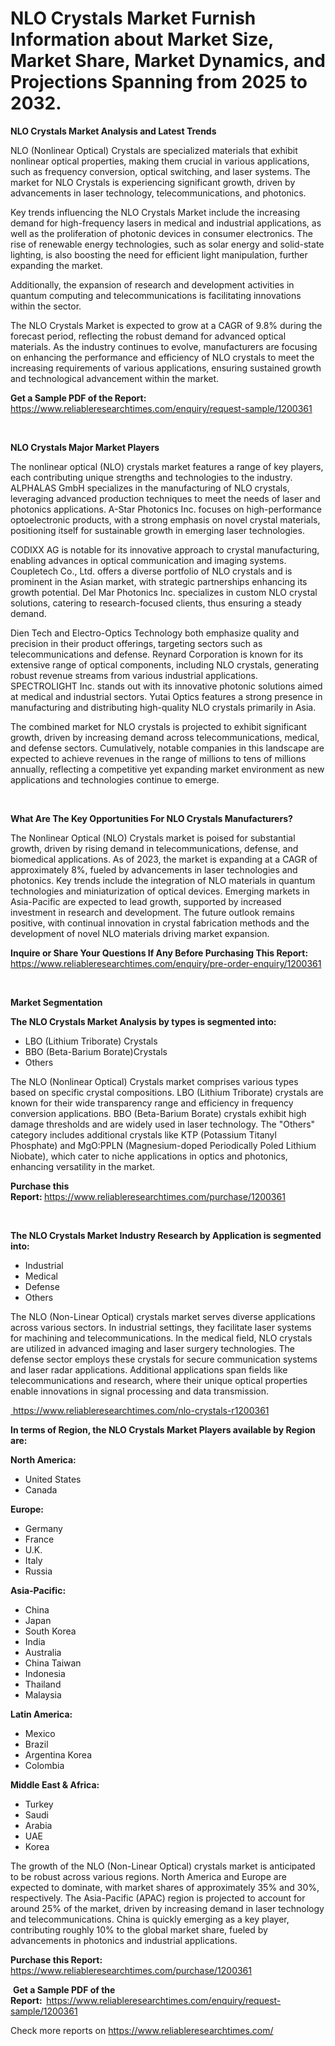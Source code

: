 <p><h1>NLO Crystals Market Furnish Information about Market Size, Market Share, Market Dynamics, and Projections Spanning from 2025 to 2032.</h1></p><p><strong>NLO Crystals Market Analysis and Latest Trends</strong></p>
<p><p>NLO (Nonlinear Optical) Crystals are specialized materials that exhibit nonlinear optical properties, making them crucial in various applications, such as frequency conversion, optical switching, and laser systems. The market for NLO Crystals is experiencing significant growth, driven by advancements in laser technology, telecommunications, and photonics. </p><p>Key trends influencing the NLO Crystals Market include the increasing demand for high-frequency lasers in medical and industrial applications, as well as the proliferation of photonic devices in consumer electronics. The rise of renewable energy technologies, such as solar energy and solid-state lighting, is also boosting the need for efficient light manipulation, further expanding the market. </p><p>Additionally, the expansion of research and development activities in quantum computing and telecommunications is facilitating innovations within the sector. </p><p>The NLO Crystals Market is expected to grow at a CAGR of 9.8% during the forecast period, reflecting the robust demand for advanced optical materials. As the industry continues to evolve, manufacturers are focusing on enhancing the performance and efficiency of NLO crystals to meet the increasing requirements of various applications, ensuring sustained growth and technological advancement within the market.</p></p>
<p><strong>Get a Sample PDF of the Report:&nbsp;</strong> <a href="https://www.reliableresearchtimes.com/enquiry/request-sample/1200361?utm_campaign=3260&utm_medium=2&utm_source=Github&utm_content=ia&utm_term=31032025&utm_id=nlo-crystals">https://www.reliableresearchtimes.com/enquiry/request-sample/1200361</a></p>
<p>&nbsp;</p>
<p><strong>NLO Crystals Major Market Players</strong></p>
<p><p>The nonlinear optical (NLO) crystals market features a range of key players, each contributing unique strengths and technologies to the industry. ALPHALAS GmbH specializes in the manufacturing of NLO crystals, leveraging advanced production techniques to meet the needs of laser and photonics applications. A-Star Photonics Inc. focuses on high-performance optoelectronic products, with a strong emphasis on novel crystal materials, positioning itself for sustainable growth in emerging laser technologies.</p><p>CODIXX AG is notable for its innovative approach to crystal manufacturing, enabling advances in optical communication and imaging systems. Coupletech Co., Ltd. offers a diverse portfolio of NLO crystals and is prominent in the Asian market, with strategic partnerships enhancing its growth potential. Del Mar Photonics Inc. specializes in custom NLO crystal solutions, catering to research-focused clients, thus ensuring a steady demand.</p><p>Dien Tech and Electro-Optics Technology both emphasize quality and precision in their product offerings, targeting sectors such as telecommunications and defense. Reynard Corporation is known for its extensive range of optical components, including NLO crystals, generating robust revenue streams from various industrial applications. SPECTROLIGHT Inc. stands out with its innovative photonic solutions aimed at medical and industrial sectors. Yutai Optics features a strong presence in manufacturing and distributing high-quality NLO crystals primarily in Asia.</p><p>The combined market for NLO crystals is projected to exhibit significant growth, driven by increasing demand across telecommunications, medical, and defense sectors. Cumulatively, notable companies in this landscape are expected to achieve revenues in the range of millions to tens of millions annually, reflecting a competitive yet expanding market environment as new applications and technologies continue to emerge.</p></p>
<p>&nbsp;</p>
<p><strong>What Are The Key Opportunities For NLO Crystals Manufacturers?</strong></p>
<p><p>The Nonlinear Optical (NLO) Crystals market is poised for substantial growth, driven by rising demand in telecommunications, defense, and biomedical applications. As of 2023, the market is expanding at a CAGR of approximately 8%, fueled by advancements in laser technologies and photonics. Key trends include the integration of NLO materials in quantum technologies and miniaturization of optical devices. Emerging markets in Asia-Pacific are expected to lead growth, supported by increased investment in research and development. The future outlook remains positive, with continual innovation in crystal fabrication methods and the development of novel NLO materials driving market expansion.</p></p>
<p><strong>Inquire or Share Your Questions If Any Before Purchasing This Report:</strong> <a href="https://www.reliableresearchtimes.com/enquiry/pre-order-enquiry/1200361?utm_campaign=3260&utm_medium=2&utm_source=Github&utm_content=ia&utm_term=31032025&utm_id=nlo-crystals">https://www.reliableresearchtimes.com/enquiry/pre-order-enquiry/1200361</a></p>
<p>&nbsp;</p>
<p><strong>Market Segmentation</strong></p>
<p><strong>The NLO Crystals Market Analysis by types is segmented into:</strong></p>
<p><ul><li>LBO (Lithium Triborate) Crystals</li><li>BBO (Beta-Barium Borate)Crystals</li><li>Others</li></ul></p>
<p><p>The NLO (Nonlinear Optical) Crystals market comprises various types based on specific crystal compositions. LBO (Lithium Triborate) crystals are known for their wide transparency range and efficiency in frequency conversion applications. BBO (Beta-Barium Borate) crystals exhibit high damage thresholds and are widely used in laser technology. The "Others" category includes additional crystals like KTP (Potassium Titanyl Phosphate) and MgO:PPLN (Magnesium-doped Periodically Poled Lithium Niobate), which cater to niche applications in optics and photonics, enhancing versatility in the market.</p></p>
<p><strong>Purchase this Report:&nbsp;</strong><a href="https://www.reliableresearchtimes.com/purchase/1200361?utm_campaign=3260&utm_medium=2&utm_source=Github&utm_content=ia&utm_term=31032025&utm_id=nlo-crystals">https://www.reliableresearchtimes.com/purchase/1200361</a></p>
<p>&nbsp;</p>
<p><strong>The NLO Crystals Market Industry Research by Application is segmented into:</strong></p>
<p><ul><li>Industrial</li><li>Medical</li><li>Defense</li><li>Others</li></ul></p>
<p><p>The NLO (Non-Linear Optical) crystals market serves diverse applications across various sectors. In industrial settings, they facilitate laser systems for machining and telecommunications. In the medical field, NLO crystals are utilized in advanced imaging and laser surgery technologies. The defense sector employs these crystals for secure communication systems and laser radar applications. Additional applications span fields like telecommunications and research, where their unique optical properties enable innovations in signal processing and data transmission.</p></p>
<p><a href="https://www.reliableresearchtimes.com/nlo-crystals-r1200361?utm_campaign=3260&utm_medium=2&utm_source=Github&utm_content=ia&utm_term=31032025&utm_id=nlo-crystals">&nbsp;https://www.reliableresearchtimes.com/nlo-crystals-r1200361</a></p>
<p><strong>In terms of Region, the NLO Crystals Market Players available by Region are:</strong></p>
<p>
    <p> <strong> North America: </strong>
        <ul>
            <li>United States</li>
            <li>Canada</li>
        </ul>
        </p> 
    <p> <strong> Europe: </strong>
        <ul>
            <li>Germany</li>
            <li>France</li>
            <li>U.K.</li>
            <li>Italy</li>
            <li>Russia</li>
        </ul>
        </p> 
    <p> <strong> Asia-Pacific: </strong>
        <ul>
            <li>China</li>
            <li>Japan</li>
            <li>South Korea</li>
            <li>India</li>
            <li>Australia</li>
            <li>China Taiwan</li>
            <li>Indonesia</li>
            <li>Thailand</li>
            <li>Malaysia</li>
        </ul>
        </p> 
    <p> <strong> Latin America: </strong>
        <ul>
            <li>Mexico</li>
            <li>Brazil</li>
            <li>Argentina Korea</li>
            <li>Colombia</li>
        </ul>
        </p> 
    <p> <strong> Middle East & Africa: </strong>
        <ul>
            <li>Turkey</li>
            <li>Saudi</li>
            <li>Arabia</li>
            <li>UAE</li>
            <li>Korea</li>
        </ul>
    </p>
    </p>
<p><p>The growth of the NLO (Non-Linear Optical) crystals market is anticipated to be robust across various regions. North America and Europe are expected to dominate, with market shares of approximately 35% and 30%, respectively. The Asia-Pacific (APAC) region is projected to account for around 25% of the market, driven by increasing demand in laser technology and telecommunications. China is quickly emerging as a key player, contributing roughly 10% to the global market share, fueled by advancements in photonics and industrial applications.</p></p>
<p><strong>Purchase this Report: </strong><a href="https://www.reliableresearchtimes.com/purchase/1200361?utm_campaign=3260&utm_medium=2&utm_source=Github&utm_content=ia&utm_term=31032025&utm_id=nlo-crystals">https://www.reliableresearchtimes.com/purchase/1200361</a></p>
<p>&nbsp;<strong>Get a Sample PDF of the Report:&nbsp;&nbsp;</strong><a href="https://www.reliableresearchtimes.com/enquiry/request-sample/1200361?utm_campaign=3260&utm_medium=2&utm_source=Github&utm_content=ia&utm_term=31032025&utm_id=nlo-crystals">https://www.reliableresearchtimes.com/enquiry/request-sample/1200361</a></p>
<p><strong></strong></p>
<p>Check more reports on <a href="https://www.reliableresearchtimes.com/?utm_campaign=3260&utm_medium=2&utm_source=Github&utm_content=ia&utm_term=31032025&utm_id=nlo-crystals">https://www.reliableresearchtimes.com/</a></p>